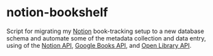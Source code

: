 # notion-bookshelf

Script for migrating my [Notion](https://www.notion.so) book-tracking setup to a new database schema and automate some of the metadata collection and data entry, using of the [Notion API](https://developers.notion.com/), [Google Books API](https://developers.google.com/books/docs/overview), and [Open Library API](https://openlibrary.org/developers/api).
